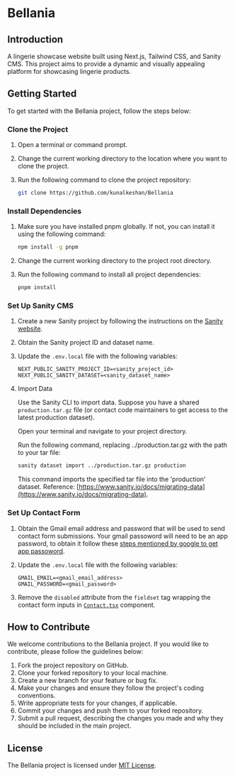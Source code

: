# Bellania

## Introduction

A lingerie showcase website built using Next.js, Tailwind CSS, and Sanity CMS. This project aims to provide a dynamic and visually appealing platform for showcasing lingerie products.

## Getting Started

To get started with the Bellania project, follow the steps below:

### Clone the Project

1. Open a terminal or command prompt.
2. Change the current working directory to the location where you want to clone the project.
3. Run the following command to clone the project repository:

    ```bash
    git clone https://github.com/kunalkeshan/Bellania
    ```

### Install Dependencies

1. Make sure you have installed pnpm globally. If not, you can install it using the following command:

    ```bash
    npm install -g pnpm
    ```

2. Change the current working directory to the project root directory.
3. Run the following command to install all project dependencies:

    ```bash
    pnpm install
    ```

### Set Up Sanity CMS

1. Create a new Sanity project by following the instructions on the [Sanity website](https://www.sanity.io/docs/getting-started).
2. Obtain the Sanity project ID and dataset name.
3. Update the `.env.local` file with the following variables:

    ```dotenv
    NEXT_PUBLIC_SANITY_PROJECT_ID=<sanity_project_id>
    NEXT_PUBLIC_SANITY_DATASET=<sanity_dataset_name>
    ```

4. Import Data

    Use the Sanity CLI to import data. Suppose you have a shared `production.tar.gz` file (or contact code maintainers to get access to the latest production dataset).

    Open your terminal and navigate to your project directory.

    Run the following command, replacing ../production.tar.gz with the path to your tar file:

    ```bash
    sanity dataset import ../production.tar.gz production
    ```

    This command imports the specified tar file into the 'production' dataset. Reference: [https://www.sanity.io/docs/migrating-data](https://www.sanity.io/docs/migrating-data).

### Set Up Contact Form

1. Obtain the Gmail email address and password that will be used to send contact form submissions. Your gmail passoword will need to be an app password, to obtain it follow these [steps mentioned by google to get app passoword](https://support.google.com/accounts/answer/185833?hl=en).
2. Update the `.env.local` file with the following variables:

    ```dotenv
    GMAIL_EMAIL=<gmail_email_address>
    GMAIL_PASSWORD=<gmail_password>
    ```

3. Remove the `disabled` attribute from the `fieldset` tag wrapping the contact form inputs in [`Contact.tsx`](./components/home/Contact.tsx) component.

## How to Contribute

We welcome contributions to the Bellania project. If you would like to contribute, please follow the guidelines below:

1. Fork the project repository on GitHub.
2. Clone your forked repository to your local machine.
3. Create a new branch for your feature or bug fix.
4. Make your changes and ensure they follow the project's coding conventions.
5. Write appropriate tests for your changes, if applicable.
6. Commit your changes and push them to your forked repository.
7. Submit a pull request, describing the changes you made and why they should be included in the main project.

## License

The Bellania project is licensed under [MIT License](LICENSE).
